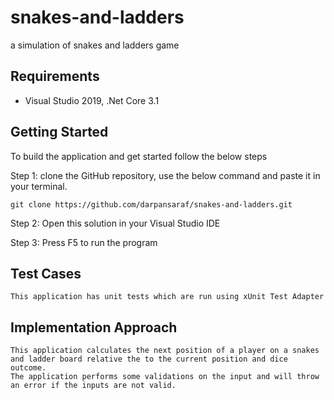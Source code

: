 # snakes-and-ladders
a simulation of snakes and ladders game

## Requirements

* Visual Studio 2019, .Net Core 3.1

## Getting Started
To build the application and get started follow the below steps
 
 Step 1:
    clone the GitHub repository, use the below command and paste it in your terminal.
    
    git clone https://github.com/darpansaraf/snakes-and-ladders.git
    
 Step 2:
    Open this solution in your Visual Studio IDE
    
 Step 3: 
    Press F5 to run the program
    
## Test Cases
    This application has unit tests which are run using xUnit Test Adapter 
    
## Implementation Approach
    This application calculates the next position of a player on a snakes and ladder board relative the to the current position and dice outcome.
    The application performs some validations on the input and will throw an error if the inputs are not valid.
